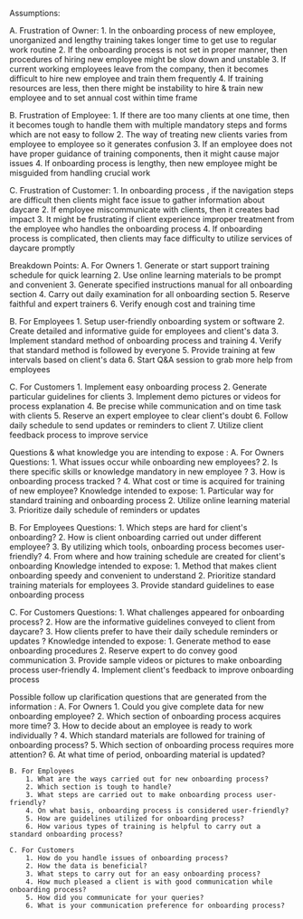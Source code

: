 Assumptions: 

A. Frustration of Owner: 
    1.	In the onboarding process of new employee, unorganized and lengthy training takes longer time to get use to regular work routine
    2.	If the onboarding process is not set in proper manner, then procedures of hiring new employee might be slow down and unstable
    3.	If current working employees leave from the company, then it becomes difficult to hire new employee and train them frequently
    4.	If training resources are less, then there might be instability to hire & train new employee and to set annual cost within time frame

B. Frustration of Employee: 
    1.	If there are too many clients at one time, then it becomes tough to handle them with multiple mandatory steps and forms which are not easy to follow
    2.	The way of treating new clients varies from employee to employee so it generates confusion
    3.	If an employee does not have proper guidance of training components, then it might cause major issues 
    4.	If onboarding process is lengthy, then new employee might be misguided from handling crucial work 

C. Frustration of Customer:
    1.	In onboarding process , if the navigation steps are difficult then clients might face issue to gather information about daycare
    2.	If employee miscommunicate with clients, then it creates bad impact
    3.	It might be frustrating if client experience improper treatment  from the employee who handles the onboarding process
    4.	If onboarding process is complicated, then clients may face difficulty to utilize services of daycare promptly


Breakdown Points: 
A. For Owners
    1. Generate or start support training schedule for quick learning
    2. Use online learning materials to be prompt and convenient
    3. Generate specified instructions manual for all onboarding section
    4. Carry out daily examination for all onboarding section
    5. Reserve faithful and expert trainers
    6. Verify enough cost and training time

B. For Employees
    1. Setup user-friendly onboarding system or software
    2. Create detailed and informative guide for employees and client's data
    3. Implement standard method of onboarding process and training 
    4. Verify that standard method is followed by everyone
    5. Provide training at few intervals based on client's data
    6.  Start Q&A session to grab more help from employees

C. For Customers
    1. Implement easy onboarding process
    2. Generate particular guidelines for clients
    3. Implement demo pictures or videos for process explanation
    4. Be precise while communication and on time task with clients
    5. Reserve an expert employee to clear client's doubt
    6. Follow daily schedule to send updates or reminders to client
    7. Utilize client feedback process to improve service


Questions & what knowledge you are intending to expose : 
A. For Owners
    Questions:
        1. What issues occur while onboarding new employees?
        2. Is there specific skills or knowledge mandatory in new employee ?
        3. How is onboarding process tracked ?
        4. What cost or time is acquired for training of new employee?
    Knowledge intended to expose:
        1. Particular way for standard training and onboarding process
        2. Utilize online learning material 
        3. Prioritize daily schedule of reminders or updates

B. For Employees
    Questions:
        1. Which steps are hard for client's onboarding?
        2. How is client onboarding carried out under different employee?
        3. By utilizing which tools, onboarding process becomes user-friendly?
        4. From where and how training schedule are created for client's onboarding
    Knowledge intended to expose:
        1. Method that makes client onboarding speedy and convenient to understand
        2. Prioritize standard training materials for employees
        3. Provide standard guidelines to ease onboarding process

C. For Customers
    Questions:
        1. What challenges appeared for onboarding process?
        2. How are the informative guidelines conveyed to client from daycare?
        3. How clients prefer to have their daily schedule reminders or updates ?
    Knowledge intended to expose: 
        1. Generate method to ease onboarding procedures
        2. Reserve expert to do convey good communication
        3. Provide sample videos or pictures to make onboarding process user-friendly
        4. Implement client's feedback to improve onboarding process


Possible follow up clarification questions that are generated from the information :
    A. For Owners
        1. Could you give complete data for new onboarding employee?
        2. Which section of onboarding process acquires more time?
        3. How to decide about an employee is ready to work individually ? 
        4. Which standard materials are followed for training of onboarding process?
        5. Which section of onboarding process requires more attention?
        6. At what time of period, onboarding material is updated?

    B. For Employees
        1. What are the ways carried out for new onboarding process?
        2. Which section is tough to handle? 
        3. What steps are carried out to make onboarding process user-friendly?
        4. On what basis, onboarding process is considered user-friendly?
        5. How are guidelines utilized for onboarding process?
        6. How various types of training is helpful to carry out a standard onboarding process?

    C. For Customers
        1. How do you handle issues of onboarding process?
        2. How the data is beneficial?
        3. What steps to carry out for an easy onboarding process?
        4. How much pleased a client is with good communication while onboarding process?
        5. How did you communicate for your queries?
        6. What is your communication preference for onboarding process?


